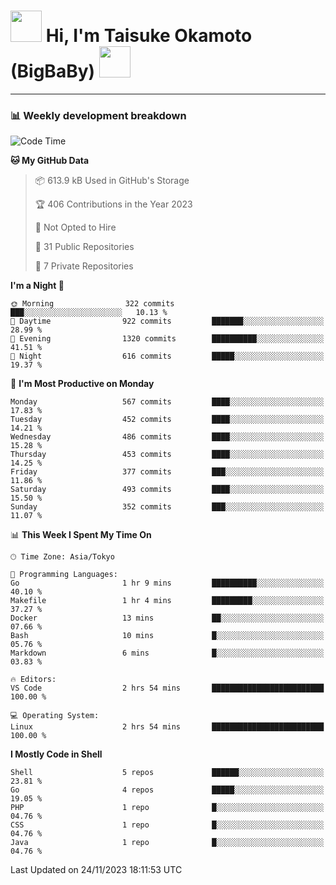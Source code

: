 <!-- Title -->
<h1>
    <img src="https://media.tenor.com/TlyRveJkgo4AAAAi/cloud-cloud-strife.gif" width="50"/> 
    Hi, I'm Taisuke Okamoto (BigBaBy) 
    <img src="https://media.tenor.com/TlyRveJkgo4AAAAi/cloud-cloud-strife.gif" width="50"/>
</h1>

---

<h3> 📊 Weekly development breakdown </h3>
<!-- waka-readme-stats -->

<!--START_SECTION:waka-->
![Code Time](http://img.shields.io/badge/Code%20Time-1%2C659%20hrs%2010%20mins-blue)

**🐱 My GitHub Data** 

> 📦 613.9 kB Used in GitHub's Storage 
 > 
> 🏆 406 Contributions in the Year 2023
 > 
> 🚫 Not Opted to Hire
 > 
> 📜 31 Public Repositories 
 > 
> 🔑 7 Private Repositories 
 > 
**I'm a Night 🦉** 

```text
🌞 Morning                322 commits         ███░░░░░░░░░░░░░░░░░░░░░░   10.13 % 
🌆 Daytime                922 commits         ███████░░░░░░░░░░░░░░░░░░   28.99 % 
🌃 Evening                1320 commits        ██████████░░░░░░░░░░░░░░░   41.51 % 
🌙 Night                  616 commits         █████░░░░░░░░░░░░░░░░░░░░   19.37 % 
```
📅 **I'm Most Productive on Monday** 

```text
Monday                   567 commits         ████░░░░░░░░░░░░░░░░░░░░░   17.83 % 
Tuesday                  452 commits         ████░░░░░░░░░░░░░░░░░░░░░   14.21 % 
Wednesday                486 commits         ████░░░░░░░░░░░░░░░░░░░░░   15.28 % 
Thursday                 453 commits         ████░░░░░░░░░░░░░░░░░░░░░   14.25 % 
Friday                   377 commits         ███░░░░░░░░░░░░░░░░░░░░░░   11.86 % 
Saturday                 493 commits         ████░░░░░░░░░░░░░░░░░░░░░   15.50 % 
Sunday                   352 commits         ███░░░░░░░░░░░░░░░░░░░░░░   11.07 % 
```


📊 **This Week I Spent My Time On** 

```text
🕑︎ Time Zone: Asia/Tokyo

💬 Programming Languages: 
Go                       1 hr 9 mins         ██████████░░░░░░░░░░░░░░░   40.10 % 
Makefile                 1 hr 4 mins         █████████░░░░░░░░░░░░░░░░   37.27 % 
Docker                   13 mins             ██░░░░░░░░░░░░░░░░░░░░░░░   07.66 % 
Bash                     10 mins             █░░░░░░░░░░░░░░░░░░░░░░░░   05.76 % 
Markdown                 6 mins              █░░░░░░░░░░░░░░░░░░░░░░░░   03.83 % 

🔥 Editors: 
VS Code                  2 hrs 54 mins       █████████████████████████   100.00 % 

💻 Operating System: 
Linux                    2 hrs 54 mins       █████████████████████████   100.00 % 
```

**I Mostly Code in Shell** 

```text
Shell                    5 repos             ██████░░░░░░░░░░░░░░░░░░░   23.81 % 
Go                       4 repos             █████░░░░░░░░░░░░░░░░░░░░   19.05 % 
PHP                      1 repo              █░░░░░░░░░░░░░░░░░░░░░░░░   04.76 % 
CSS                      1 repo              █░░░░░░░░░░░░░░░░░░░░░░░░   04.76 % 
Java                     1 repo              █░░░░░░░░░░░░░░░░░░░░░░░░   04.76 % 
```




 Last Updated on 24/11/2023 18:11:53 UTC
<!--END_SECTION:waka-->
